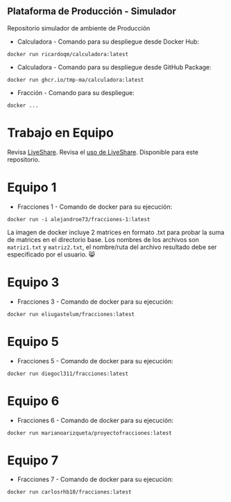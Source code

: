 ## Plataforma de Producción - Simulador

Repositorio simulador de ambiente de Producción

* Calculadora - Comando para su despliegue desde Docker Hub:
```
docker run ricardoqm/calculadora:latest

```

* Calculadora - Comando para su despliegue desde GitHub Package:
```
docker run ghcr.io/tmp-ma/calculadora:latest

```

* Fracción - Comando para su despliegue:
```
docker ...

```
# Trabajo en Equipo

Revisa [LiveShare](https://youtu.be/9QXwSg9-2qQ). Revisa el [uso de LiveShare](https://www.youtube.com/watch?v=nj535VbE9pQ). Disponible para este repositorio.

# Equipo 1
* Fracciones 1 - Comando de docker para su ejecución:
```
docker run -i alejandroe73/fracciones-1:latest
```
La imagen de docker incluye 2 matrices en formato .txt para probar la suma de matrices en el directorio base. Los nombres de los archivos son `matriz1.txt` y `matriz2.txt`, el nombre/ruta del archivo resultado debe ser especificado por el usuario. :smile_cat:

# Equipo 3
* Fracciones 3 - Comando de docker para su ejecución:
```
docker run eliugastelum/fracciones:latest
```

# Equipo 5
* Fracciones 5 - Comando de docker para su ejecución:
```
docker run diegocl311/fracciones:latest
```

# Equipo 6
* Fracciones 6 - Comando de docker para su ejecución:
```
docker run marianoarizqueta/proyectofracciones:latest
```

# Equipo 7
* Fracciones 7 - Comando de docker para su ejecución:
```
docker run carlosrhb10/fracciones:latest
```

